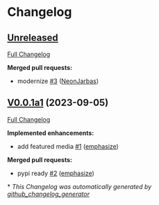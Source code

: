 # Changelog

## [Unreleased](https://github.com/OpenVoiceOS/skill-ovos-tunein/tree/HEAD)

[Full Changelog](https://github.com/OpenVoiceOS/skill-ovos-tunein/compare/V0.0.1a1...HEAD)

**Merged pull requests:**

- modernize [\#3](https://github.com/OpenVoiceOS/skill-ovos-tunein/pull/3) ([NeonJarbas](https://github.com/NeonJarbas))

## [V0.0.1a1](https://github.com/OpenVoiceOS/skill-ovos-tunein/tree/V0.0.1a1) (2023-09-05)

[Full Changelog](https://github.com/OpenVoiceOS/skill-ovos-tunein/compare/3a9bc88b6e19b2674044ba0249758cf2aa5e3885...V0.0.1a1)

**Implemented enhancements:**

- add featured media [\#1](https://github.com/OpenVoiceOS/skill-ovos-tunein/pull/1) ([emphasize](https://github.com/emphasize))

**Merged pull requests:**

- pypi ready [\#2](https://github.com/OpenVoiceOS/skill-ovos-tunein/pull/2) ([emphasize](https://github.com/emphasize))



\* *This Changelog was automatically generated by [github_changelog_generator](https://github.com/github-changelog-generator/github-changelog-generator)*
